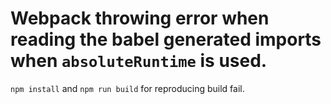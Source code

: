# Webpack throwing error when reading the babel generated imports when `absoluteRuntime` is used.

`npm install` and `npm run build` for reproducing build fail.